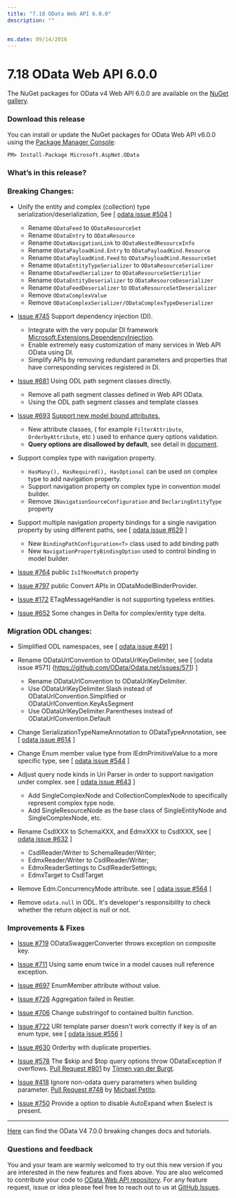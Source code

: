 ```yaml
---
title: "7.18 OData Web API 6.0.0"
description: ""


ms.date: 09/14/2016
---
```

# 7.18 OData Web API 6.0.0

The NuGet packages for OData v4 Web API 6.0.0 are available on the [NuGet gallery](https://www.nuget.org/).

### Download this release

You can install or update the NuGet packages for OData Web API v6.0.0 using the [Package Manager Console](https://docs.nuget.org/docs/start-here/using-the-package-manager-console):

```
PM> Install-Package Microsoft.AspNet.OData
```

### What’s in this release?

<h3>Breaking Changes:</h3>

* Unify the entity and complex (collection) type serialization/deserialization, See [ [odata issue #504](https://github.com/OData/Odata.net/issues/504) ]
  - Rename `ODataFeed` to `ODataResourceSet`
  - Rename `ODataEntry` to `ODataResource`
  - Rename `ODataNavigationLink` to `ODataNestedResourceInfo`
  - Rename `ODataPayloadKind.Entry` to `ODataPayloadKind.Resource`
  - Rename `ODataPayloadKind.Feed` to `ODataPayloadKind.ResourceSet`
  - Rename `ODataEntityTypeSerializer` to `ODataResourceSerializer`
  - Rename `ODataFeedSerializer` to `ODataResourceSetSerizlier`
  - Rename `ODataEntityDeserializer` to `ODataResourceDeserializer`
  - Rename `ODataFeedDeserializer` to `ODataResourceSetDeserializer`
  - Remove `ODataComplexValue`
  - Remove `ODataComplexSerializer/ODataComplexTypeDeserializer`

* [Issue #745](https://github.com/OData/WebApi/issues/745) Support dependency injection (DI).
  - Integrate with the very popular DI framework [Microsoft.Extensions.DependencyInjection](https://www.nuget.org/packages/Microsoft.Extensions.DependencyInjection/).
  - Enable extremely easy customization of many services in Web API OData using DI.
  - Simplify APIs by removing redundant parameters and properties that have corresponding services registered in DI.

* [Issue #681](https://github.com/OData/WebApi/issues/681) Using ODL path segment classes directly.
  - Remove all path segment classes defined in Web API OData.
  - Using the ODL path segment classes and template classes

* [Issue #693](https://github.com/OData/WebApi/issues/693) [Support new model bound attributes.](https://odata.github.io/WebApi/#13-01-modelbound-attribute)
   - New attribute classes, ( for example `FilterAttribute`, `OrderbyAttribute`, etc ) used to enhance query options validation.
   - **Query options are disallowed by default**, see detail in [document](https://odata.github.io/WebApi/#13-01-modelbound-attribute).

* Support complex type with navigation property.
   - `HasMany(), HasRequired(), HasOptional` can be used on complex type to add navigation property.
   - Support navigation property on complex type in convention model builder.
   - Remove `INavigationSourceConfiguration` and `DeclaringEntityType` property

* Support multiple navigation property bindings for a single navigation property by using different paths, see [ [odata issue #629](https://github.com/OData/Odata.net/issues/629) ]
  - New `BindingPathConfiguration<T>` class used to add binding path
  - New `NavigationPropertyBindingOption` used to control binding in model builder.

* [Issue #764](https://github.com/OData/WebApi/issues/764) public `IsIfNoneMatch` property 

* [Issue #797](https://github.com/OData/WebApi/issues/797) public Convert APIs in ODataModelBinderProvider.

* [Issue #172](https://github.com/OData/WebApi/issues/172) ETagMessageHandler is not supporting typeless entities.

* [Issue #652](https://github.com/OData/WebApi/issues/652) Some changes in Delta<T> for complex/entity type delta.

<h3> Migration ODL changes:</h3>

* Simplified ODL namespaces, see [ [odata issue #491](https://github.com/OData/Odata.net/issues/491) ]

* Rename ODataUrlConvention to ODataUrlKeyDelimiter, see [ [odata issue #571]
(https://github.com/OData/Odata.net/issues/571) ]
  - Rename ODataUrlConvention to ODataUrlKeyDelimiter.
  - Use ODataUrlKeyDelimiter.Slash instead of ODataUrlConvention.Simplified or ODataUrlConvention.KeyAsSegment
  - Use ODataUrlKeyDelimiter.Parentheses instead of ODataUrlConvention.Default

* Change SerializationTypeNameAnnotation to ODataTypeAnnotation, see [ [odata issue #614](https://github.com/OData/Odata.net/issues/614) ]

* Change Enum member value type from IEdmPrimitiveValue to a more specific type, see [ [odata issue #544](https://github.com/OData/Odata.net/issues/544) ] 

* Adjust query node kinds in Uri Parser in order to support navigation under complex. see [ [odata issue #643](https://github.com/OData/Odata.net/issues/643) ] 
  - Add SingleComplexNode and CollectionComplexNode to specifically represent complex type node.
  - Add SingleResourceNode as the base class of SingleEntityNode and SingleComplexNode, etc.

* Rename CsdlXXX to SchemaXXX, and EdmxXXX to CsdlXXX, see [ [odata issue #632](https://github.com/OData/Odata.net/issues/632) ] 
  - CsdlReader/Writer to SchemaReader/Writer;
  - EdmxReader/Writer to CsdlReader/Writer;
  - EdmxReaderSettings to CsdlReaderSettings;
  - EdmxTarget to CsdlTarget

* Remove Edm.ConcurrencyMode attribute. see [ [odata issue #564](https://github.com/OData/Odata.net/issues/564) ] 

* Remove `odata.null` in ODL. It's developer's responsibility to check whether the return object is null or not.

### Improvements & Fixes

* [Issue #719](https://github.com/OData/WebApi/issues/719) ODataSwaggerConverter throws exception on composite key.

* [Issue #711](https://github.com/OData/WebApi/issues/711) Using same enum twice in a model causes null reference exception.

* [Issue #697](https://github.com/OData/WebApi/issues/697) EnumMember attribute without value.

* [Issue #726](https://github.com/OData/WebApi/issues/726) Aggregation failed in Restier.

* [Issue #706](https://github.com/OData/WebApi/issues/706) Change substringof to contained builtin function.

* [Issue #722](https://github.com/OData/WebApi/issues/722) URI template parser doesn't work correctly if key is of an enum type, see [ [odata issue #556](https://github.com/OData/Odata.net/issues/556) ]

* [Issue #630](https://github.com/OData/WebApi/issues/630) Orderby with duplicate properties.

* [Issue #578](https://github.com/OData/WebApi/issues/578) The $skip and $top query options throw ODataException if overflows. [Pull Request #801](https://github.com/OData/WebApi/pull/801) by [Tijmen van der Burgt](https://github.com/tvdburgt).

* [Issue #418](https://github.com/OData/WebApi/issues/418) Ignore non-odata query parameters when building parameter. [Pull Request #748](https://github.com/OData/WebApi/pull/748) by [Michael Petito](https://github.com/mpetito).

* [Issue #750](https://github.com/OData/WebApi/issues/750) Provide a option to disable AutoExpand when $select is present.

---

[Here](https://odata.github.io/odata.net/v7/) can find the OData V4 7.0.0 breaking changes docs and tutorials.

### Questions and feedback

You and your team are warmly welcomed to try out this new version if you are interested in the new features and fixes above. You are also welcomed to contribute your code to [OData Web API repository](https://github.com/OData/WebApi). For any feature request, issue or idea please feel free to reach out to us at 
[GitHub Issues](https://github.com/OData/WebApi/issues). 
